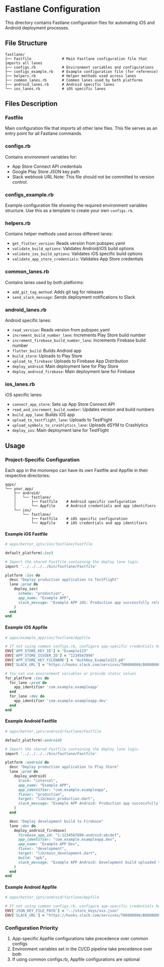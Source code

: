 # Fastlane Configuration

This directory contains Fastlane configuration files for automating iOS and Android deployment processes.

## File Structure

```
fastlane/
├── Fastfile              # Main Fastlane configuration file that imports all lanes
├── configs.rb            # Environment variables and configurations
├── configs_example.rb    # Example configuration file (for reference)
├── helpers.rb            # Helper methods used across lanes
├── common_lanes.rb       # Common lanes used by both platforms
├── android_lanes.rb      # Android specific lanes
└── ios_lanes.rb          # iOS specific lanes
```

## Files Description

### Fastfile

Main configuration file that imports all other lane files. This file serves as an entry point for all Fastlane commands.

### configs.rb

Contains environment variables for:

- App Store Connect API credentials
- Google Play Store JSON key path
- Slack webhook URL
Note: This file should not be committed to version control.

### configs_example.rb

Example configuration file showing the required environment variables structure. Use this as a template to create your own `configs.rb`.

### helpers.rb

Contains helper methods used across different lanes:

- `get_flutter_version`: Reads version from pubspec.yaml
- `validate_build_options`: Validates Android/iOS build options
- `validate_ios_build_options`: Validates iOS specific build options
- `validate_app_store_credentials`: Validates App Store credentials

### common_lanes.rb

Contains lanes used by both platforms:

- `add_git_tag_method`: Adds git tag for releases
- `send_slack_message`: Sends deployment notifications to Slack

### android_lanes.rb

Android specific lanes:

- `read_version`: Reads version from pubspec.yaml
- `increment_build_number_lane`: Increments Play Store build number
- `increment_firebase_build_number_lane`: Increments Firebase build number
- `flutter_build`: Builds Android app
- `build_store`: Uploads to Play Store
- `upload_to_firebase`: Uploads to Firebase App Distribution
- `deploy_android`: Main deployment lane for Play Store
- `deploy_android_firebase`: Main deployment lane for Firebase

### ios_lanes.rb

iOS specific lanes:

- `connect_app_store`: Sets up App Store Connect API
- `read_and_increment_build_number`: Updates version and build numbers
- `build_app_lane`: Builds iOS app
- `upload_to_testflight_lane`: Uploads to TestFlight
- `upload_symbols_to_crashlytics_lane`: Uploads dSYM to Crashlytics
- `deploy_ios`: Main deployment lane for TestFlight

## Usage

### Project-Specific Configuration

Each app in the monorepo can have its own Fastfile and Appfile in their respective directories:

```
apps/
└── your_app/
    ├── android/
    │   └── fastlane/
    │       ├── Fastfile    # Android specific configuration
    │       └── Appfile     # Android credentials and app identifiers
    └── ios/
        └── fastlane/
            ├── Fastfile    # iOS specific configuration
            └── Appfile     # iOS credentials and app identifiers
```

#### Example iOS Fastfile

```ruby
# apps/better_iptv/ios/fastlane/Fastfile

default_platform(:ios)

# Import the shared Fastfile containing the deploy lane logic
import '../../../../bin/fastlane/Fastfile'

platform :ios do
  desc "Deploy production application to TestFlight"
  lane :prod do
    deploy_ios(
      scheme: "production",
      app_name: "Example APP",
      slack_message: "Example APP iOS: Production app successfully released!",
    )
  end
end
```

#### Example iOS Appfile

```ruby
# apps/example_app/ios/fastlane/Appfile

# If not using common configs.rb, configure app-specific credentials here
ENV['APP_STORE_KEY_ID'] = "Example123"
ENV['APP_STORE_ISSUER_ID'] = "1234567890"
ENV['APP_STORE_KEY_FILENAME'] = "AuthKey_Example123.p8"
ENV['SLACK_URL'] = "https://hooks.slack.com/services/T00000000/B00000000/XXXXXXXXXXXXXXXXXXXXXXXX"

# You can use environment variables or provide static values
for_platform :ios do
  for_lane :prod do
    app_identifier 'com.example.exampleapp'
  end
  for_lane :dev do
    app_identifier 'com.example.exampleapp.dev'
  end
end

```

#### Example Android Fastfile

```ruby
# apps/better_iptv/android/fastlane/Fastfile

default_platform(:android)

# Import the shared Fastfile containing the deploy lane logic
import '../../../../bin/fastlane/Fastfile'

platform :android do
  desc "Deploy production application to Play Store"
  lane :prod do
    deploy_android(
      track: "internal",
      app_name: "Example APP",
      app_identifier: "com.example.exampleapp",
      flavor: "production",
      target: "lib/main_production.dart",
      slack_message: "Example APP Android: Production app successfully released!"
    )
  end

  desc "Deploy development build to Firebase"
  lane :dev do
    deploy_android_firebase(
      firebase_app_id: "1:1234567890:android:abcdef",
      app_identifier: "com.example.exampleapp.dev",
      app_name: "Example APP Dev",
      flavor: "development",
      target: "lib/main_development.dart",
      build: "apk",
      slack_message: "Example APP Android: Development build uploaded to Firebase!"
    )
  end
end
```

#### Example Android Appfile

```ruby
# apps/better_iptv/android/fastlane/Appfile

# If not using common configs.rb, configure app-specific credentials here
ENV['JSON_KEY_FILE_PATH'] = "../store_keys/xxx.json"
ENV['SLACK_URL'] = "https://hooks.slack.com/services/T00000000/B00000000/XXXXXXXXXXXXXXXXXXXXXXXX"
```

### Configuration Priority

1. App-specific Appfile configurations take precedence over common configs
2. Environment variables set in the CI/CD pipeline take precedence over both
3. If using common configs.rb, Appfile configurations are optional
